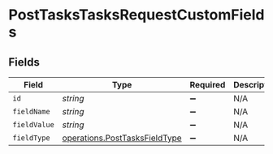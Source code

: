 # PostTasksTasksRequestCustomFields


## Fields

| Field                                                                          | Type                                                                           | Required                                                                       | Description                                                                    |
| ------------------------------------------------------------------------------ | ------------------------------------------------------------------------------ | ------------------------------------------------------------------------------ | ------------------------------------------------------------------------------ |
| `id`                                                                           | *string*                                                                       | :heavy_minus_sign:                                                             | N/A                                                                            |
| `fieldName`                                                                    | *string*                                                                       | :heavy_minus_sign:                                                             | N/A                                                                            |
| `fieldValue`                                                                   | *string*                                                                       | :heavy_minus_sign:                                                             | N/A                                                                            |
| `fieldType`                                                                    | [operations.PostTasksFieldType](../../models/operations/posttasksfieldtype.md) | :heavy_minus_sign:                                                             | N/A                                                                            |